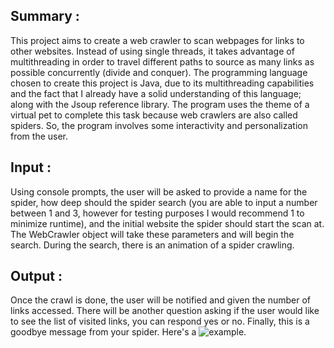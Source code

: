 ## Summary : 
This project aims to create a web crawler to scan webpages for links to other websites. Instead of using single threads, it takes advantage of multithreading in order to travel different
paths to source as many links as possible concurrently (divide and conquer). The programming language
chosen to create this project is Java, due to its multithreading capabilities and the fact that I already have
a solid understanding of this language; along with the Jsoup reference library. The program uses the theme of a virtual pet to complete this task
because web crawlers are also called spiders. So, the program involves some interactivity and
personalization from the user.
## Input : 
Using console prompts, the user will be asked to provide a name for the spider, how deep
should the spider search (you are able to input a number between 1 and 3, however for testing purposes I
would recommend 1 to minimize runtime), and the initial website the spider should start the scan at. The
WebCrawler object will take these parameters and will begin the search. During the search, there is an
animation of a spider crawling.

## Output : 
Once the crawl is done, the user will be notified and given the number of links accessed.
There will be another question asking if the user would like to see the list of visited links, you can respond
yes or no. Finally, this is a goodbye message from your spider. Here's a ![example.](https://github.com/nicolesgetaway/WebSpider/assets/133280277/2de7ef10-28a6-4dbf-905a-b48d23610b76)
